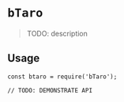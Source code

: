 # `bTaro`

> TODO: description

## Usage

```
const btaro = require('bTaro');

// TODO: DEMONSTRATE API
```
